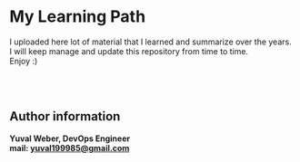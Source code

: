 # My Learning Path
I uploaded here lot of material that I learned and summarize over the years.  
I will keep manage and update this repository from time to time.  
Enjoy :)

<br>
<br>

## Author information
**Yuval Weber, DevOps Engineer**  
**mail: yuval199985@gmail.com**